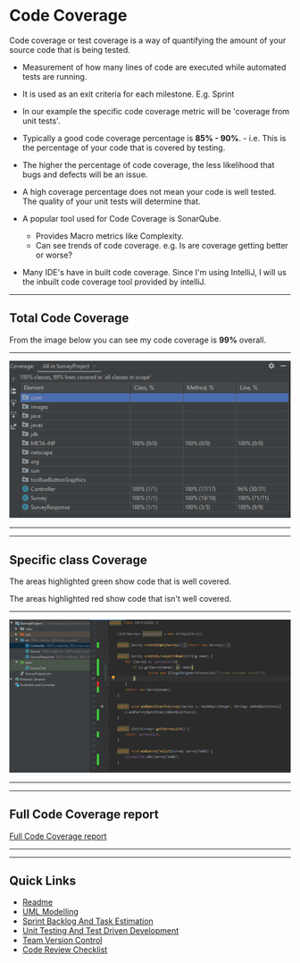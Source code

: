 # Code Coverage

Code coverage or test coverage is a way of quantifying the amount of your source code that is being tested.

- Measurement of how many lines of code are executed while automated tests are running.

- It is used as an exit criteria for each milestone. E.g. Sprint

- In our example the specific code coverage metric will be 'coverage from unit tests'.

- Typically a good code coverage percentage is **85% - 90%**. - i.e. This is the percentage of your code that is covered by testing.

- The higher the percentage of code coverage, the less likelihood that bugs and defects will be an issue.

- A high coverage percentage does not mean your code is well tested. The quality of your unit tests will determine that.

- A popular tool used for Code Coverage is SonarQube.

  - Provides Macro metrics like Complexity.
  - Can see trends of code coverage. e.g. Is are coverage getting better or worse?

- Many IDE's have in built code coverage. Since I'm using IntelliJ, I will us the inbuilt code coverage tool provided by intelliJ.

---

## Total Code Coverage

From the image below you can see my code coverage is **99%** overall.

---

<p align="center">
<img src="images/CodeCoverage/CodeCoverageTotal.PNG" alt="Code Coverage Total" width="700">
</p>

---

---

## Specific class Coverage

The areas highlighted green show code that is well covered.

The areas highlighted red show code that isn't well covered.

---

<p align="center">
<img src="images/CodeCoverage/CodeCoverageGreenRed.PNG" alt="Code Coverage Controller class" width="700">
</p>

---

---

## Full Code Coverage report

[Full Code Coverage report](codeCoverageReport/index.html)

---

---

## Quick Links

- [Readme](../README.md)
- [UML Modelling](UMLModelling.md)
- [Sprint Backlog And Task Estimation](SprintBacklogAndTaskEstimation.md)
- [Unit Testing And Test Driven Development](UnitTestingAndTestDrivenDevelopment.md)
- [Team Version Control](TeamVersionControl.md)
- [Code Review Checklist](CodeReviewChecklist.md)
